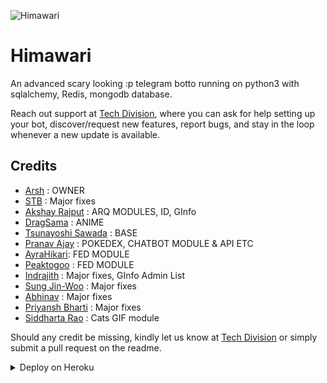 ![Himawari](https://wallpapercave.com/wp/wp2070233.png)
# Himawari

An advanced scary looking :p telegram botto running on python3 with sqlalchemy, Redis, mongodb database.

Reach out support at [Tech Division](https://t.me/IgniteTechDivision), where you can ask for help setting up your bot, discover/request new features, report bugs, and stay in the loop whenever a new update is available. 

## Credits

+ [Arsh](https://github.com/ArshCypherZ) : OWNER
+ [STB](https://github.com/STBxD) : Major fixes
+ [Akshay Rajput](https://github.com/TheHamkerCat) : ARQ MODULES, ID, GInfo
+ [DragSama](https://github.com/DragSama) : ANIME
+ [Tsunayoshi Sawada](https://github.com/TsunayoshiSawada) : BASE
+ [Pranav Ajay](https://github.com/MoeZilla) : POKEDEX, CHATBOT MODULE & API ETC
+ [AyraHikari](https://github.com/AyraHikari): FED MODULE
+ [Peaktogoo](https://github.com/peaktogoo) : FED MODULE
+ [Indrajith](https://github.com/TamilVip007) : Major fixes, GInfo Admin List
+ [Sung Jin-Woo](https://github.com/solo-dragon) : Major fixes
+ [Abhinav](https://github.com/Kanekiken099999) : Major fixes
+ [Priyansh Bharti](https://github.com/PriyanshBharti) : Major fixes
+ [Siddharta Rao](https://github.com/IzumiCypherX) : Cats GIF module


Should any credit be missing, kindly let us know at [Tech Division](https://t.me/IgniteTechDivision) or simply submit a pull request on the readme.

<details>
	<summary>Deploy on Heroku</summary>
	<br>
	<b>
The Easiest Way to Deploy This Bot is Via Heroku.
		In Order To deploy, You Just Have Fill The Necessary Environment Variables and Done!</b>
	
  <h1>
    <p align="center">
        <a href="https://heroku.com/deploy?template=https://github.com/Shadowwzo/HWBot">
            <img src="https://www.herokucdn.com/deploy/button.svg" alt="Deploy">
        </a>
</h1>
</details> 

